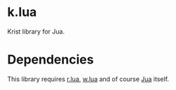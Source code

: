 # k.lua
Krist library for Jua.

# Dependencies
This library requires [r.lua](https://github.com/tmpim/r.lua), [w.lua](https://github.com/tmpim/w.lua) and of course [Jua](https://github.com/tmpim/Jua) itself.
